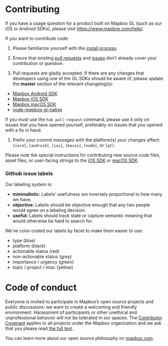 # Contributing

If you have a usage question for a product built on Mapbox GL (such as our iOS or Android SDKs), please visit https://www.mapbox.com/help/.

If you want to contribute code:

1. Please familiarize yourself with the [install process](INSTALL.md).

1. Ensure that existing [pull requests](https://github.com/mapbox/mapbox-gl-native/pulls) and [issues](https://github.com/mapbox/mapbox-gl-native/issues) don’t already cover your contribution or question.

1. Pull requests are gladly accepted. If there are any changes that developers using one of the GL SDKs should be aware of, please update the **master** section of the relevant changelog(s):
  * [Mapbox Android SDK](platform/android/CHANGELOG.md)
  * [Mapbox iOS SDK](platform/ios/CHANGELOG.md)
  * [Mapbox macOS SDK](platform/macos/CHANGELOG.md)
  * [node-mapbox-gl-native](platform/node/CHANGELOG.md)
 
 If you must use the `hub pull-request` command, please use it only on issues that you have opened yourself, preferably on issues that you opened with a fix in hand.

1. Prefix your commit messages with the platform(s) your changes affect: `[core]`, `[android]`, `[ios]`, `[macos]`, `[node]`, or `[qt]`.

Please note the special instructions for contributing new source code files, asset files, or user-facing strings to the [iOS SDK](platform/ios/DEVELOPING.md#contributing) or [macOS SDK](platform/macos/DEVELOPING.md#contributing).

### Github issue labels

Our labeling system is:

 * **minimalistic:** Labels’ usefulness are inversely proportional to how many we have.
 * **objective:** Labels should be objective enough that any two people would agree on a labeling decision.
 * **useful:** Labels should track state or capture semantic meaning that would otherwise be hard to search for.

We’ve color-coded our labels by facet to make them easier to use:

 * type (blue)
 * platform (black)
 * actionable status (red)
 * non-actionable status (grey)
 * importance / urgency (green)
 * topic / project / misc (yellow)

# Code of conduct
Everyone is invited to participate in Mapbox’s open source projects and public discussions: we want to create a welcoming and friendly environment. Harassment of participants or other unethical and unprofessional behavior will not be tolerated in our spaces. The [Contributor Covenant](http://contributor-covenant.org) applies to all projects under the Mapbox organization and we ask that you please read [the full text](http://contributor-covenant.org/version/1/2/0/).

You can learn more about our open source philosophy on [mapbox.com](https://www.mapbox.com/about/open/).
